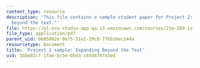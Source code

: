 ```yaml
---
content_type: resource
description: 'This file contains a sample student paper for Project 2: "Expanding
  beyond the text."'
file: https://ol-ocw-studio-app-qa.s3.amazonaws.com/courses/21m-289-islam-media-spring-2015/3bbe81cf1faebc5e0b03c65d4797e3ed_MIT21M_289S15_proj2_ex2.pdf
file_type: application/pdf
parent_uid: 0e05002e-0e75-51e1-20c0-77bb16ec144a
resourcetype: Document
title: 'Project 2 sample: Expanding Beyond the Text'
uid: 3bbe81cf-1fae-bc5e-0b03-c65d4797e3ed
---
```

